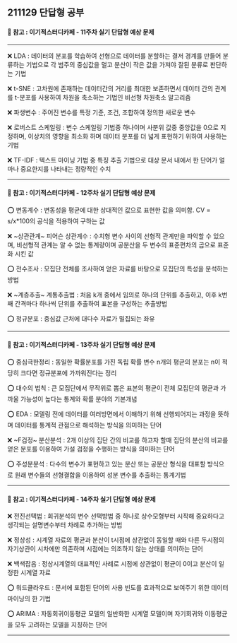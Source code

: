 ## 211129 단답형 공부
#### 📖 참고 : 이기적스터디카페 - 11주차 실기 단답형 예상 문제  

-----------

❌ LDA : 데이터의 분포를 학습하여 선형으로 데이터를 분할하는 결저 경계를 만들어 분류하는 기법으로 각 범주의 중심값을 멀고 분산이 작은 값을 가져야 잘된 분류로 판단하는 기법  

❌ t-SNE : 고차원에 존재하는 데이터간의 거리를 최대한 보존하면서 데이터 간의 관계를 t-분포를 사용하여 차원을 축소하는 기법인 비선형 차원축소 알고리즘     

❌ 파생변수 : 주어진 변수를 특정 기준, 조건, 조합하여 정의한 새로운 변수   

❌ 로버스트 스케일링 : 변수 스케일링 기법중 하나이며 사분위 값중 중앙값을 0으로 지정하며, 이상치의 영향을 최소화 하며 데이터 분포를 더 넓게 표현하기 위하여 사용하는 기법  

❌ TF-IDF : 텍스트 마이닝 기법 중 특징 추출 기법으로 대상 문서 내에서 한 단어가 얼마나 중요한지를 나타내는 정량적인 수치    

-----------

#### 📖 참고 : 이기적스터디카페 - 12주차 실기 단답형 예상 문제  

⭕ 변동계수 : 변동성을  평균에 대한 상대적인 값으로 표현한 값을 의미함. CV = s/x*100의 공식을 적용하여 구하는 값  

❌ ~상관관계~ 피어슨 상관계수 : 수치형 변수 사이의 선형적 관계만을 파악할 수 있으며, 비선형적 관계는 알 수 없는 통계량이며 공분산을 두 변수의 표준편차의 곱으로 표준화 시킨 값  

⭕ 전수조사 : 모집단 전체를 조사하여 얻은 자료를 바탕으로 모집단의 특성을 분석하는 방법  

❌ ~계층추출~ 계통추출법 : 처음 k개 중에서 임의로 하나의 단위를 추출하고, 이후 k번째 간격마다 하나씩 단위를 추출하여 표본을 구성하는 추출방법  

⭕ 정규분포 : 중심값 근처에 대다수 자료가 밀집되는 좌유    

-----------

#### 📖 참고 : 이기적스터디카페 - 13주차 실기 단답형 예상 문제  

⭕ 중심극한정리 : 동일한 확률분포를 가진 독립 확률 변수 n개의 평균의 분포는 n이 적당히 크다면 정규분포에 가까워진다는 정리  

⭕ 대수의 법칙 : 큰 모집단에서 무작위로 뽑은 표본의 평균이 전체 모집단의 평균과 가까울 가능성이 높다는 통계와 확률 분야의 기본개념  

⭕ EDA : 모델링 전에 데이터를 여러방면에서 이해하기 위해 선행되어지는 과정을 뜻하며 데이터를 통계적 관점으로 해석하는 방식을 의미하는 단어  

❌ ~F검정~ 분산분석 : 2개 이상의 집단 간의 비교를 하고자 할때 집단의 분산의 비교를 얻은 분포를 이용하여 가설 검정을 수행하는 방식을 의미하는 단어  

⭕ 주성분분석 : 다수의 변수가 표현하고 있는 분산 또는 공분산 형식을 대표할 방식으로 원래 변수들의 선형결합을 이용하여 성분 변수를 추출하는 통계기법    

-----------

#### 📖 참고 : 이기적스터디카페 - 14주차 실기 단답형 예상 문제  

❌ 전진선택법 : 회귀분석의 변수 선택방법 중 하나로 상수모형부터 시작해 중요하다고 생각되는 설명변수부터 차례로 추가하는 방법  

❌ 정상성 : 시계열 자료의 평균과 분산이 t시점에 상관없이 동일할 때와 다른 두시점의 자기상관이 시차에만 의존하며 시점에는 의조하지 않는 상태를 의미하는 단어  

❌ 백색잡음 : 정상시계열의 대표적인 사례로 시점에 상관없이 평균이 0이고 분산이 일정한 시계열 자료  

⭕ 워드클라우드 : 문서에 포함된 단어의 사용 빈도를 효과적으로 보여주기 위한 데이터마이닝의 한 기법   

⭕ ARIMA : 자동회귀이동평균 모델의 일반화한 시계열 모델이며 자기회귀와 이동평균을 모두 고려하는 모델을 지칭하는 단어    

-----------